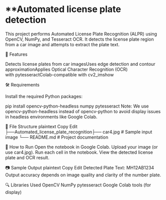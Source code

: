 # **Automated license plate detection 

This project performs Automated License Plate Recognition (ALPR) using OpenCV, NumPy, and Tesseract OCR. It detects the license plate region from a car image and attempts to extract the plate text.

📌 Features

Detects license plates from car imagesUses edge detection and contour approximationApplies Optical Character Recognition (OCR) with pytesseractColab-compatible with cv2_imshow

🛠️ Requirements

Install the required Python packages:

pip install opencv-python-headless numpy pytesseract Note: We use opencv-python-headless instead of opencv-python to avoid display issues in headless environments like Google Colab.

📂 File Structure
plaintext 
Copy
Edit
├──Automated_license_plate_recognition├── car4.jpg # Sample input image └── README.md # Project documentation

🚀 How to Run 
Open the notebook in Google Colab. Upload your image (or use car4.jpg). Run each cell in the notebook. View the detected license plate and OCR result. 

📷 Sample Output 
plaintext
Copy 
Edit 
Detected Plate Text: MH12AB1234 Output accuracy depends on image quality and clarity of the number plate.

🔍 Libraries Used
OpenCV 
NumPy
pytesseract 
Google Colab tools (for display) 


